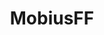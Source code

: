 ---
title: MobiusFF
crosslinks:
- livven
- FFRecordKeeper
- xkcd
- FFBraveExvius
- leagueoflegends
- GalaxyS7
- DestinyTheGame
- '2013'
- starcitizen
- pcgaming
- PS4
- StarWars
- mildyinfuriating
- ffxiv
- raerth
- titlegore
- ffrecordkeeper
---